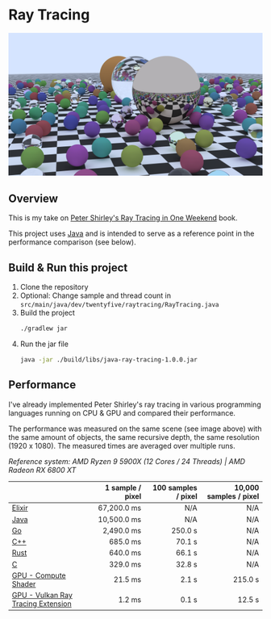 # Ray Tracing

<img src="https://github.com/TwentyFiveSoftware/ray-tracing-gpu/blob/master/sceneRender.png">

## Overview

This is my take on [Peter Shirley's Ray Tracing in One Weekend](https://github.com/RayTracing/raytracing.github.io) book.

This project uses [Java](https://www.oracle.com/java/) and is intended to serve as a reference point in the performance comparison (see below).

## Build & Run this project

1. Clone the repository
2. Optional: Change sample and thread count in `src/main/java/dev/twentyfive/raytracing/RayTracing.java`
3. Build the project
   ```sh
   ./gradlew jar
   ```
4. Run the jar file
   ```sh
   java -jar ./build/libs/java-ray-tracing-1.0.0.jar
   ```

## Performance

I've already implemented Peter Shirley's ray tracing in various programming languages running on CPU & GPU and compared their performance.

The performance was measured on the same scene (see image above) with the same amount of objects, the same recursive
depth, the same resolution (1920 x 1080). The measured times are averaged over multiple runs.

*Reference system: AMD Ryzen 9 5900X (12 Cores / 24 Threads) | AMD Radeon RX 6800 XT*

|                                                                                                    | 1 sample / pixel | 100 samples / pixel | 10,000 samples / pixel | 
|----------------------------------------------------------------------------------------------------|-----------------:|--------------------:|-----------------------:|
| [Elixir](https://github.com/TwentyFiveSoftware/elixir-ray-tracing)                                 |      67,200.0 ms |                 N/A |                    N/A |
| [Java](https://github.com/TwentyFiveSoftware/java-ray-tracing)                                     |      10,500.0 ms |                 N/A |                    N/A |
| [Go](https://github.com/TwentyFiveSoftware/go-ray-tracing)                                         |       2,490.0 ms |             250.0 s |                    N/A |
| [C++](https://github.com/TwentyFiveSoftware/ray-tracing)                                           |         685.0 ms |              70.1 s |                    N/A |
| [Rust](https://github.com/TwentyFiveSoftware/rust-ray-tracing)                                     |         640.0 ms |              66.1 s |                    N/A |
| [C](https://github.com/TwentyFiveSoftware/c-ray-tracing)                                           |         329.0 ms |              32.8 s |                    N/A |
| [GPU - Compute Shader](https://github.com/TwentyFiveSoftware/ray-tracing-gpu)                      |          21.5 ms |               2.1 s |                215.0 s |
| [GPU - Vulkan Ray Tracing Extension](https://github.com/TwentyFiveSoftware/ray-tracing-gpu-vulkan) |           1.2 ms |               0.1 s |                 12.5 s |
